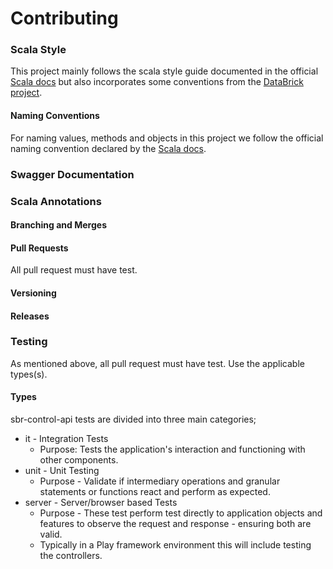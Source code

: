 # Contributing


### Scala Style
This project mainly follows the scala style guide documented in the official [Scala docs](http://docs.scala-lang.org/style/naming-conventions.html) but also incorporates some conventions from the [DataBrick project](https://github.com/databricks/scala-style-guide).


#### Naming Conventions
For naming values, methods and objects in this project we follow the official naming convention declared by the [Scala docs](http://docs.scala-lang.org/style/naming-conventions.html). 

### Swagger Documentation


### Scala Annotations

#### Branching and Merges

#### Pull Requests
All pull request must have test.

#### Versioning

#### Releases


### Testing
As mentioned above, all pull request must have test. Use the applicable types(s).

#### Types
sbr-control-api tests are divided into three main categories;
* it - Integration Tests
    - Purpose: Tests the application's interaction and functioning with other components. 
* unit - Unit Testing
    - Purpose - Validate if intermediary operations and granular statements or functions react and perform as expected.
* server - Server/browser based Tests
    - Purpose - These test perform test directly to application objects and features to observe the request and response - ensuring both are valid.
    - Typically in a Play framework environment this will include testing the controllers.


